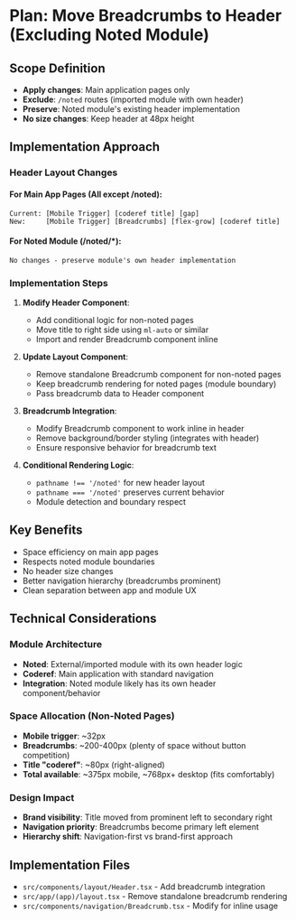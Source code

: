 # Plan: Move Breadcrumbs to Header (Excluding Noted Module)

## Scope Definition

- **Apply changes**: Main application pages only
- **Exclude**: `/noted` routes (imported module with own header)
- **Preserve**: Noted module's existing header implementation
- **No size changes**: Keep header at 48px height

## Implementation Approach

### Header Layout Changes

#### For Main App Pages (All except /noted):

```
Current: [Mobile Trigger] [coderef title] [gap]
New:     [Mobile Trigger] [Breadcrumbs] [flex-grow] [coderef title]
```

#### For Noted Module (/noted/\*):

```
No changes - preserve module's own header implementation
```

### Implementation Steps

1. **Modify Header Component**:
   - Add conditional logic for non-noted pages
   - Move title to right side using `ml-auto` or similar
   - Import and render Breadcrumb component inline

2. **Update Layout Component**:
   - Remove standalone Breadcrumb component for non-noted pages
   - Keep breadcrumb rendering for noted pages (module boundary)
   - Pass breadcrumb data to Header component

3. **Breadcrumb Integration**:
   - Modify Breadcrumb component to work inline in header
   - Remove background/border styling (integrates with header)
   - Ensure responsive behavior for breadcrumb text

4. **Conditional Rendering Logic**:
   - `pathname !== '/noted'` for new header layout
   - `pathname === '/noted'` preserves current behavior
   - Module detection and boundary respect

## Key Benefits

- Space efficiency on main app pages
- Respects noted module boundaries
- No header size changes
- Better navigation hierarchy (breadcrumbs prominent)
- Clean separation between app and module UX

## Technical Considerations

### Module Architecture

- **Noted**: External/imported module with its own header logic
- **Coderef**: Main application with standard navigation
- **Integration**: Noted module likely has its own header component/behavior

### Space Allocation (Non-Noted Pages)

- **Mobile trigger**: ~32px
- **Breadcrumbs**: ~200-400px (plenty of space without button competition)
- **Title "coderef"**: ~80px (right-aligned)
- **Total available**: ~375px mobile, ~768px+ desktop (fits comfortably)

### Design Impact

- **Brand visibility**: Title moved from prominent left to secondary right
- **Navigation priority**: Breadcrumbs become primary left element
- **Hierarchy shift**: Navigation-first vs brand-first approach

## Implementation Files

- `src/components/layout/Header.tsx` - Add breadcrumb integration
- `src/app/(app)/layout.tsx` - Remove standalone breadcrumb rendering
- `src/components/navigation/Breadcrumb.tsx` - Modify for inline usage
